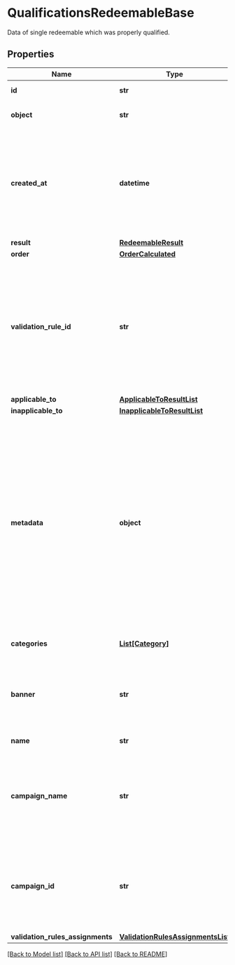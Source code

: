 # QualificationsRedeemableBase

Data of single redeemable which was properly qualified.

## Properties
Name | Type | Description | Notes
------------ | ------------- | ------------- | -------------
**id** | **str** | Id of the redeemable. | [optional] 
**object** | **str** | Object type of the redeemable. | [optional] 
**created_at** | **datetime** | Timestamp representing the date and time when the object was created. The value is shown in the ISO 8601 format. | [optional] 
**result** | [**RedeemableResult**](RedeemableResult.md) |  | [optional] 
**order** | [**OrderCalculated**](OrderCalculated.md) |  | [optional] 
**validation_rule_id** | **str** | A unique validation rule identifier assigned by the Voucherify API. The validation rule is verified before points are added to the balance. | [optional] 
**applicable_to** | [**ApplicableToResultList**](ApplicableToResultList.md) |  | [optional] 
**inapplicable_to** | [**InapplicableToResultList**](InapplicableToResultList.md) |  | [optional] 
**metadata** | **object** | The metadata object stores all custom attributes assigned to the product. A set of key/value pairs that you can attach to a product object. It can be useful for storing additional information about the product in a structured format. | [optional] 
**categories** | [**List[Category]**](Category.md) | List of category information. | [optional] 
**banner** | **str** | Name of the earning rule. This is displayed as a header for the earning rule in the Dashboard. | [optional] 
**name** | **str** | Name of the redeemable. | [optional] 
**campaign_name** | **str** | Name of the campaign associated to the redeemable. This field is available only if object is not &#x60;campaign&#x60; | [optional] 
**campaign_id** | **str** | Id of the campaign associated to the redeemable. This field is available only if object is not &#x60;campaign&#x60; | [optional] 
**validation_rules_assignments** | [**ValidationRulesAssignmentsList**](ValidationRulesAssignmentsList.md) |  | [optional] 

[[Back to Model list]](../README.md#documentation-for-models) [[Back to API list]](../README.md#documentation-for-api-endpoints) [[Back to README]](../README.md)


